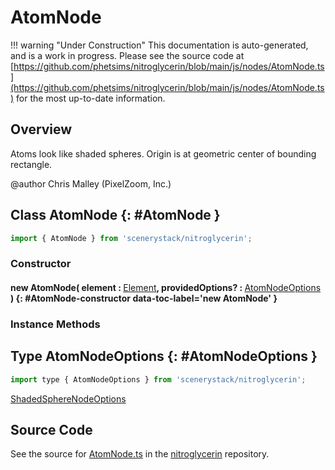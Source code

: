 # AtomNode

!!! warning "Under Construction"
    This documentation is auto-generated, and is a work in progress. Please see the source code at
    [https://github.com/phetsims/nitroglycerin/blob/main/js/nodes/AtomNode.ts](https://github.com/phetsims/nitroglycerin/blob/main/js/nodes/AtomNode.ts) for the most up-to-date information.

## Overview

Atoms look like shaded spheres.
Origin is at geometric center of bounding rectangle.

@author Chris Malley (PixelZoom, Inc.)

## Class AtomNode {: #AtomNode }


```js
import { AtomNode } from 'scenerystack/nitroglycerin';
```
### Constructor

#### new AtomNode( element : <span style="font-weight: 400;">[Element](../nitroglycerin/Element.md)</span>, providedOptions? : <span style="font-weight: 400;">[AtomNodeOptions](../nitroglycerin/AtomNode.md#AtomNodeOptions)</span> ) {: #AtomNode-constructor data-toc-label='new AtomNode' }

### Instance Methods





## Type AtomNodeOptions {: #AtomNodeOptions }


```js
import type { AtomNodeOptions } from 'scenerystack/nitroglycerin';
```


[ShadedSphereNodeOptions](../scenery-phet/ShadedSphereNode.md#ShadedSphereNodeOptions)



## Source Code

See the source for [AtomNode.ts](https://github.com/phetsims/nitroglycerin/blob/main/js/nodes/AtomNode.ts) in the [nitroglycerin](https://github.com/phetsims/nitroglycerin) repository.
